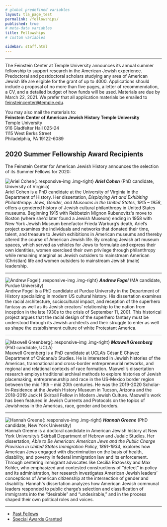 ```yaml
---
# global predefined variables
layout: tla_page_test
permalink: /fellowships/
published: true
# meta-data variables
title: Fellowships
# custom variables

sidebar: staff.html
---
```

___

The Feinstein Center at Temple University announces its annual summer fellowship to support research in the American Jewish experience. Predoctoral and postdoctoral scholars studying any area of American Jewish life are eligible for the grant of up to 4000. Applications should include a proposal of no more than five pages, a letter of recommendation, a CV, and a detailed budget of how funds will be used. Materials are due by March 22, 2021. We prefer that all application materials be emailed to [feinsteincenter@temple.edu](mailto:feinsteincenter@temple.edu). 

You may also mail the materials to:<br>
**Feinstein Center of American Jewish History Temple University**<br>
Temple University<br>
916 Gladfelter Hall 025-24<br>
1115 West Berks Street<br>
Philadelphia, PA 19122-6089<br>

## 2020 Summer Fellowship Award Recipients
The Feinstein Center for American Jewish History announces the selection of its Summer Fellows for 2020:

![Ariel Cohen]({{site.baseurl}}/media/arielcohen.jpeg){:.responsive-img .img-right}
**_Ariel Cohen_** (PhD candidate, University of Virginia)<br>
Ariel Cohen is a PhD candidate at the University of Virginia in the Department of History. Her dissertation, _Displaying Art and Exhibiting Philanthropy: Jews, Gender, and Museums in the United States, 1915 – 1958_, offers a gendered history of Jewish cultural philanthropy in United States museums. Beginning 1915 with Rebbetzin Mignon Rubenovitz's move to Boston (where she'd later found a Jewish Museum) ending in 1958 with New York Jewish Museum benefactor Frieda Warburg’s death, Ariel’s project examines the individuals and networks that donated their time, talent, and treasure to Jewish exhibitions in American museums and thereby altered the course of American Jewish life. By creating Jewish art museum spaces, which served as vehicles for Jews to formulate and express their own identities, women exercised their own privilege through philanthropy while remaining marginal as Jewish outsiders to mainstream American (Christian) life and women outsiders to mainstream Jewish (male) leadership.

___

![Andrew Fogel]({{site.baseurl}}/media/andrewfogel.jpg){:.responsive-img .img-right}
**_Andrew Fogel_** (MA candidate, Purdue University)<br>
Andrew Fogel is a PhD candidate at Purdue University in the Department of History specializing in modern US cultural history. His dissertation examines the racial architecture, sociocultural impact, and reception of the superhero fantasy as well as its Jewish creators’ relationship to the nation from inception in the late 1930s to the crisis of September 11, 2001. This historical project argues that the racial design of the superhero fantasy must be understood through its Jewish architects and their struggle to enter as well as shape the establishment culture of white Protestant America.

___

![Maxwell Greenberg]({{site.baseurl}}/media/maxwellgreenberg.JPG){:.responsive-img .img-right}
**_Maxwell Greenberg_** (PhD candidate, UCLA)<br>
Maxwell Greenberg is a PhD candidate at UCLA’s César E Chávez Department of Chicana/o Studies. He is interested in Jewish histories of the Americas, transnational and cross-border entrepreneurial networks, and regional and relational contexts of race formation. Maxwell’s dissertation research employs traditional archival methods to explore histories of Jewish placemaking, entrepreneurship and race in the US-Mexico border region between the mid 19th – mid 20th centuries. He was the 2019-2020 Scholar-In-Residence at the Jewish History Museum in Tucson, Arizona and the 2018-2019 Jack H Skirball Fellow in Modern Jewish Culture. Maxwell’s work has been featured in Jewish Currents and Protocols on the topics of Jewishness in the Americas, race, gender and borders.

___

![Hannah Greene]({{site.baseurl}}/media/hannahgreene.jpeg){:.responsive-img .img-right}
**_Hannah Greene_** (PhD candidate, New York University)<br>
Hannah Greene is a doctoral candidate in American Jewish history at New York University’s Skirball Department of Hebrew and Judaic Studies. Her dissertation, _Able to Be American: American Jews and the Public Charge Provision in United States Immigration Policy, 1891-1934_, explores how American Jews engaged with discrimination on the basis of health, disability, and poverty in federal immigration law and its enforcement. Through centering immigrant advocates like Cecilia Razovsky and Max Kohler, who emphasized and contested constructions of “defect” in policy and its administration, her research investigates American Jewish leaders’ conceptions of American citizenship at the intersection of gender and disability. Hannah's dissertation analyzes how American Jewish communal leaders responded to public charge’s selection and classification of immigrants into the “desirable” and “undesirable,” and in the process shaped their own political roles and voices.

___

- [Past Fellows](https://drive.google.com/file/d/1AsMI1QbV7ARUuXKY197TBPYpa7XzE12Y/view?usp=sharing) 
- [Special Awards Granted](https://drive.google.com/file/d/1Z2sgJHBFwtWcUZ_nBmkTjk3orQXRanaT/view?usp=sharing)
